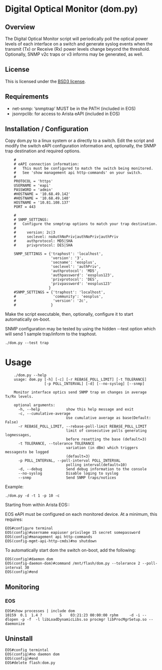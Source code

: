 # Digital Optical Monitor (dom.py)

## Overview

The Digital Optical Monitor script will periodically poll the optical power
levels of each interface on a switch and generate syslog events when the
transmit (Tx) or Receive (Rx) power levels change beyond the threshold.  
Optionally, SNMP v2c traps or v3 informs may be generated, as well.

## License

 This is licensed under the [BSD3 license](../blob/master/LICENSE).

## Requirements

- net-snmp: ‘snmptrap’ MUST be in the PATH (included in EOS)
- jsonrpclib: for access to Arista  eAPI (included in EOS)

## Installation / Configuration

Copy dom.py to a linux system or a directly to a switch.  Edit the script and
modify the switch eAPI configuration information and, optionally, the SNMP
trap destination and required options.

```
    #
    # eAPI connection information:
    #   This must be configured to match the switch being monitored.
    #   See 'show management api http-commands' on your switch.
    #
    PROTOCOL = 'https'
    USERNAME = 'eapi'
    PASSWORD = 'admin'
    #HOSTNAME = '10.68.49.142'
    #HOSTNAME = '10.68.49.140'
    HOSTNAME = '10.81.108.137'
    PORT = 443

    #
    # SNMP_SETTINGS:
    #   Configure the snmptrap options to match your trap destination.
    #
    #     version: 2c|3
    #     seclevel: noAuthNoPriv|authNoPriv|authPriv
    #     authprotocol: MD5|SHA
    #     privprotocol: DES|SHA

    SNMP_SETTINGS = {'traphost': 'localhost',
                     'version': '3',
                     'secname': 'eosplus',
                     'seclevel': 'authPriv',
                     'authprotocol': 'MD5',
                     'authpassword': 'eosplus123',
                     'privprotocol': 'DES',
                     'privpassword': 'eosplus123'
                    }
    #SNMP_SETTINGS = {'traphost': 'localhost',
    #                 'community': 'eosplus',
    #                 'version': '2c',
    #                }
```

Make the script executable, then, optionally, configure it to start
automatically on-boot.

SNMP configuration may be tested by using the hidden --test option which will
send 1 sample trap/inform to the traphost.

```
./dom.py --test trap
```

# Usage

```
    ./dom.py --help
    usage: dom.py [-h] [-c] [-r REBASE_POLL_LIMIT] [-t TOLERANCE]
                  [-p POLL_INTERVAL] [-d] [--no-syslog] [--snmp]

    Monitor interface optics send SNMP trap on changes in average Tx/Rx levels.

    optional arguments:
      -h, --help            show this help message and exit
      -c, --cumulative-average
                            Use cumulative average as base(Default: False)
      -r REBASE_POLL_LIMIT, --rebase-poll-limit REBASE_POLL_LIMIT
                            limit of consecutive polls generating logmessages,
                            before resetting the base (default=3)
      -t TOLERANCE, --tolerance TOLERANCE
                            variation (in dBm) which triggers messagesto be logged
                            (default=3)
      -p POLL_INTERVAL, --poll-interval POLL_INTERVAL
                            polling interval(default=10)
      -d, --debug           Send debug information to the console
      --no-syslog           Disable loging to syslog
      --snmp                Send SNMP traps/notices
```

Example:

```
./dom.py -d -t 1 -p 10 -c
```

Starting from within Arista EOS::

EOS eAPI must be configured on each monitored device.  At a minimum, this requires:

```
EOS#configure terminal
EOS(config)#username eapiuser privilege 15 secret somepassword
EOS(config)#management api http-commands
EOS(config-mgmt-api-http-cmds)#no shutdown
```

To automatically start dom the switch on-boot, add the following:

```
EOS(config)#daemon dom
EOS(config-daemon-dom)#command /mnt/flash/dom.py --tolerance 2 --poll-interval 30
EOS(config)#end
```

## Monitoring

### EOS

```
EOS#show processes | include dom
10159  0.1  1.4 ?        S    03:21:23 00:00:00 rphm     -d -i --dlopen -p -f  -l libLoadDynamicLibs.so procmgr libProcMgrSetup.so --daemonize
```

## Uninstall

```
EOS#config termintal
EOS(config)#no daemon dom
EOS(config)#end
EOS#delete flash:dom.py
```
